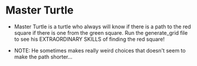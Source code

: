# Master Turtle

- Master Turtle is a turtle who always will know if there is a path to the red square if there is one from the green square. Run the generate_grid file to see his EXTRAORDINARY SKILLS of finding the red square!

- NOTE: He sometimes makes really weird choices that doesn't seem to make the path shorter...